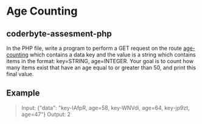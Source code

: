 # Age Counting

## coderbyte-assesment-php

In the PHP file, write a program to perform a GET request on the route [age-counting](https://coderbyte.com/api/challenges/json/age-counting) which contains a data key and the value is a string which contains items in the format: key=STRING, age=INTEGER. Your goal is to count how many items exist that have an age equal to or greater than 50, and print this final value.

## Example

> Input: {"data": "key-IAfpR, age=58, key-WNVdi, age=64, key-jp9zt, age=47"}
> Output: 2
